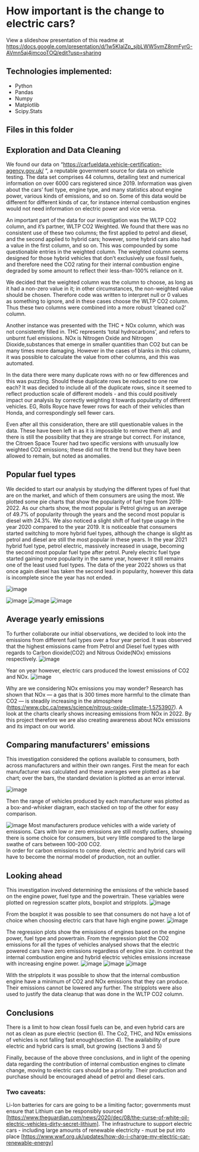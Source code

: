# How important is the change to electric cars?
View a slideshow presentation of this readme at https://docs.google.com/presentation/d/1w5KIalZp_sjbLWW5vmZ8nmFyrG-AVmn5aj4jmcooTOQ/edit?usp=sharing

## Technologies implemented:
* Python
* Pandas
* Numpy
* Matplotlib
* Scipy.Stats

## Files in this folder




## Exploration and Data Cleaning
We found our data on “https://carfueldata.vehicle-certification-agency.gov.uk/ “, a reputable government source for data on vehicle testing. The data set comprises 44 columns, detailing text and numerical information on over 6000 cars registered since 2019. Information was given about the cars’ fuel type, engine type, and many statistics about engine power, various kinds of emissions, and so on. Some of this data would be different for different kinds of car, for instance internal combustion engines would not need information on electric power and vice versa.

An important part of the data for our investigation was the WLTP CO2 column, and it’s partner, WLTP CO2 Weighted. We found that there was no consistent use of these two columns; the first applied to petrol and diesel, and the second applied to hybrid cars; however, some hybrid cars also had a value in the first column, and so on. This was compounded by some questionable entries in the weighted column. The weighted column seems designed for those hybrid vehicles that don’t exclusively use fossil fuels, and therefore need the CO2 rating for their internal combustion engine degraded by some amount to reflect their less-than-100% reliance on it. 

We decided that the weighted column was the column to choose, as long as it had a non-zero value in it; in other circumstances, the non-weighted value should be chosen. Therefore code was written to interpret null or 0 values as something to ignore, and in these cases choose the WLTP CO2 column. Thus these two columns were combined into a more robust ‘cleaned co2’ column.

Another instance was presented with the THC + NOx column, which was not consistently filled in. THC represents ‘total hydrocarbons’, and refers to unburnt fuel emissions. NOx is Nitrogen Oxide and Nitrogen Dioxide,substances that emerge in smaller quantities than CO2 but can be many times more damaging. However in the cases of blanks in this column, it was possible to calculate the value from other columns, and this was automated.

In the data there were many duplicate rows with no or few differences and this was puzzling. Should these duplicate rows be reduced to one row each? It was decided to include all of the duplicate rows, since it seemed to reflect production scale of different models - and this could positively impact our analysis by correctly weighting it towards popularity of different vehicles. EG, Rolls Royce have fewer rows for each of their vehicles than Honda, and correspondingly sell fewer cars.

Even after all this consideration, there are still questionable values in the data. These have been left in as it is impossible to remove them all, and there is still the possibility that they are strange but correct. For instance, the Citroen Space Tourer had two specific versions with unusually low weighted CO2 emissions; these did not fit the trend but they have been allowed to remain, but noted as anomalies.


## Popular fuel types
We decided to start our analysis by studying the different types of fuel that are on the market, and which of them consumers are using the most. We plotted some pie charts that show the popularity of fuel type from 2019-2022. As our charts show, the most popular is Petrol giving us an average of 49.7% of popularity through the years and the second most popular is diesel with 24.3%. We also noticed a slight shift of fuel type usage in the year 2020 compared to the year 2019. It is noticeable that consumers started switching to more hybrid fuel types, although the change is slight as petrol and diesel are still the most popular in these years. In the year 2021 hybrid fuel type, petrol electric, massively increased in usage, becoming the second most popular fuel type after petrol. Purely electric fuel type started gaining more popularity in the same year, however it still remains one of the least used fuel types. The data of the year 2022 shows us that once again diesel has taken the second lead in popularity, however this data is incomplete since the year has not ended.

![image](https://user-images.githubusercontent.com/98031776/189129447-372dce31-fee0-4aef-864d-ab2236014dcc.png)

![image](https://user-images.githubusercontent.com/98031776/189128546-6b1423f3-b67f-4547-9092-921d69d62983.png)
![image](https://user-images.githubusercontent.com/98031776/189128578-67155c9c-829c-4fd2-9e2f-17b13ad338fd.png)
![image](https://user-images.githubusercontent.com/98031776/189128598-f77d4026-b320-4f38-b796-696d43c43c4f.png)


## Average yearly emissions
To further collaborate our initial observations, we decided to look into the emissions from different fuel types over a four year period. It was observed that the highest emissions came from  Petrol and Diesel fuel types with regards to Carbon dioxide(CO2) and Nitrous Oxide(NOx) emissions respectively. 
![image](https://user-images.githubusercontent.com/98031776/189128740-c440a9a6-3d3d-4f48-b2f1-21cb0f5f8c4e.png)

Year on year however, electric cars produced the lowest emissions of CO2 and NOx. 
![image](https://user-images.githubusercontent.com/98031776/189128785-229e5cf8-8f7f-4286-b91a-b0fb0854804c.png)

Why are we considering NOx emissions you may wonder? Research has shown that NOx — a gas that is 300 times more harmful to the climate than CO2 — is steadily increasing in the atmosphere (https://www.cbc.ca/news/science/nitrous-oxide-climate-1.5753907). A look at the charts clearly shows increasing emissions from NOx in 2022. By this project therefore we are also creating awareness about NOx emissions and its impact on our world.

## Comparing manufacturers' emissions
This investigation considered the options available to consumers, both across manufacturers and within their own ranges. First the mean for each manufacturer was calculated and these averages were plotted as a bar chart; over the bars, the standard deviation is plotted as an error interval. 

![image](https://user-images.githubusercontent.com/98031776/189127652-1ab3c96f-680a-43a9-9af3-792b40d2e407.png)


Then the range of vehicles produced by each manufacturer was plotted as a box-and-whisker diagram, each stacked on top of the other for easy comparison.

![image](https://user-images.githubusercontent.com/98031776/189127533-3e752795-433b-4cdf-9430-c307c1d86130.png)
Most manufacturers produce vehicles with a wide variety of emissions. Cars with low or zero emissions are still mostly outliers, showing there is some choice for consumers, but very little compared to the large swathe of cars between 100-200 CO2.   
In order for carbon emissions to come down, electric and hybrid cars will have to become the normal model of production, not an outlier.

## Looking ahead
This investigation involved determining the emissions of the vehicle based on the engine power, fuel type and the powertrain. These variables were plotted on regression scatter plots, boxplot and stripplots. 
![image](https://user-images.githubusercontent.com/98031776/189128847-e52612da-15ae-49bc-a725-7c358d2f9326.png)

From the boxplot it was possible to see that consumers do not have a lot of choice when choosing electric cars that have high engine power.
![image](https://user-images.githubusercontent.com/98031776/189129085-c3be337e-0959-4cda-b3a1-0a922ebc5133.png)

The regression plots show the emissions of engines based on the engine power, fuel type and powertrain. From the regression plot the CO2 emissions for all the types of vehicles analysed shows that the electric powered cars have zero emissions regardless of engine size. In contrast the internal combustion engine and hybrid electric vehicles emissions increase with increasing engine power.
![image](https://user-images.githubusercontent.com/98031776/189129126-d012bfbd-13c8-41e5-a75b-c064a92e0076.png)
![image](https://user-images.githubusercontent.com/98031776/189129147-6715d90a-5141-451e-8d81-d0386a9221d8.png)
![image](https://user-images.githubusercontent.com/98031776/189129162-6c13d0e7-4069-4d9c-a606-e895e49ab866.png)

With the stripplots it was possible to show that the internal combustion engine have a minimum of CO2  and NOx emissions that they can produce. Their emissions cannot be lowered any further. The stripplots were also used to justify the data cleanup that was done in the WLTP CO2 column.



## Conclusions

There is a limit to how clean fossil fuels can be, and even hybrid cars are not as clean as pure electric (section 6). 
The Co2, THC, and NOx emissions of vehicles is not falling fast enough(section 4).
The availability of pure electric and hybrid cars is small, but growing (sections 3 and 5)


Finally, because of the above three conclusions, and in light of the opening data regarding the contribution of internal combustion engines to climate change, moving to electric cars should be a priority. Their production and purchase should be encouraged ahead of petrol and diesel cars.

### Two caveats:
Li-Ion batteries for cars are going to be a limiting factor; governments must ensure that Lithium can be responsibly sourced [https://www.theguardian.com/news/2020/dec/08/the-curse-of-white-oil-electric-vehicles-dirty-secret-lithium].
The infrastructure to support electric cars - including large amounts of renewable electricity - must be put into place [https://www.wwf.org.uk/updates/how-do-i-charge-my-electric-car-renewable-energy]


